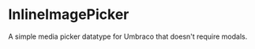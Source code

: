 InlineImagePicker
=========

A simple media picker datatype for Umbraco that doesn't require modals.
